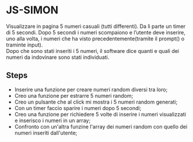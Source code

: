 JS-SIMON
===
Visualizzare in pagina 5 numeri casuali (tutti differenti). Da lì parte un timer di 5 secondi.
Dopo 5 secondi i numeri scompaiono e l’utente deve inserire, uno alla volta, i numeri che ha visto precedentemente(tramite il prompt() o traminte input).<br>
Dopo che sono stati inseriti i 5 numeri, il software dice quanti e quali dei numeri da indovinare sono stati individuati.
## Steps
- Inserire una funzione per creare numeri random diversi tra loro;
- Creo una funzione per estrarre 5 numeri random;
- Creo un pulsante che al click mi mostra i 5 numeri random generati;
- Con un timer faccio sparire i numeri dopo 5 secondi;
- Creo una funzione per richiedere 5 volte di inserire i numeri visualizzati e inserisco i numeri in un array;
- Confronto con un'altra funzine l'array dei numeri random con quello dei numeri inseriti dall'utente;
